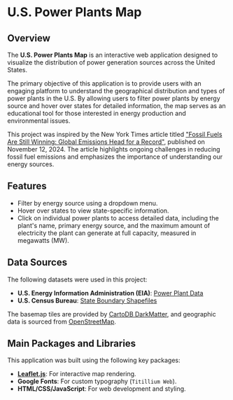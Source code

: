 # U.S. Power Plants Map

## Overview

The **U.S. Power Plants Map** is an interactive web application designed to visualize the distribution of power generation sources across the United States.

The primary objective of this application is to provide users with an engaging platform to understand the geographical distribution and types of power plants in the U.S. By allowing users to filter power plants by energy source and hover over states for detailed information, the map serves as an educational tool for those interested in energy production and environmental issues.

This project was inspired by the New York Times article titled ["Fossil Fuels Are Still Winning: Global Emissions Head for a Record"](https://www.nytimes.com/2024/11/12/climate/fossil-fuel-emissions-2024-record.html), published on November 12, 2024. The article highlights ongoing challenges in reducing fossil fuel emissions and emphasizes the importance of understanding our energy sources.

## Features

- Filter by energy source using a dropdown menu.
- Hover over states to view state-specific information.
- Click on individual power plants to access detailed data, including the plant's name, primary energy source, and the maximum amount of electricity the plant can generate at full capacity, measured in megawatts (MW).

## Data Sources
The following datasets were used in this project:
- **U.S. Energy Information Administration (EIA)**: [Power Plant Data](https://atlas.eia.gov/datasets/eia::power-plants/explore?location=29.746965%2C61.504000%2C2.98)
- **U.S. Census Bureau**: [State Boundary Shapefiles](https://www.census.gov/geographies/mapping-files/time-series/geo/carto-boundary-file.html)

The basemap tiles are provided by [CartoDB DarkMatter](https://carto.com/attributions), and geographic data is sourced from [OpenStreetMap](https://www.openstreetmap.org/copyright).

## Main Packages and Libraries
This application was built using the following key packages:
- **[Leaflet.js](https://leafletjs.com/)**: For interactive map rendering.
- **Google Fonts**: For custom typography (`Titillium Web`).
- **HTML/CSS/JavaScript**: For web development and styling.
